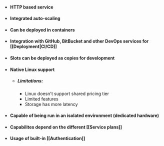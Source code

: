 * #### HTTP based service
* #### Integrated auto-scaling
* #### Can be deployed in containers
* #### Integration with GitHub, BitBucket and other DevOps services for [[Deployment|CI/CD]] 
* #### Slots can be deployed as copies for development
* #### Native Linux support
	* ##### Limitations:
		* Linux doesn't support shared pricing tier
		* Limited features
		* Storage has more latency
* #### Capable of being run in an isolated environment (dedicated hardware)
* #### Capabilites depend on the different [[Service plans]]
* #### Usage of built-in [[Authentication]] 
